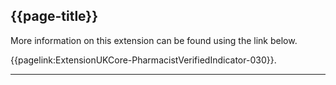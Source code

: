 ## {{page-title}}

More information on this extension can be found using the link below.

{{pagelink:ExtensionUKCore-PharmacistVerifiedIndicator-030}}.

---
